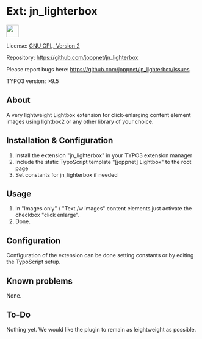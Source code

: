 # Ext: jn_lighterbox

<img src="https://www.joppnet.de/typo3conf/ext/jn_lighterbox/ext_icon.png" width="32" height="32" />

License: [GNU GPL, Version 2](https://www.gnu.org/licenses/gpl-2.0.html)

Repository: https://github.com/joppnet/jn_lighterbox

Please report bugs here: https://github.com/joppnet/jn_lighterbox/issues

TYPO3 version: >9.5

## About
A very lightweight Lightbox extension for click-enlarging content element images using lightbox2 or any other library of your choice.

## Installation & Configuration

1. Install the extension "jn_lighterbox" in your TYPO3 extension manager
2. Include the static TypoScript template "[joppnet] Lightbox" to the root page
3. Set constants for jn_lighterbox if needed
     
## Usage

1. In "Images only" / "Text /w images" content elements just activate the checkbox "click enlarge".
2. Done.

## Configuration

Configuration of the extension can be done setting constants or by editing the TypoScript setup.

## Known problems

None.

## To-Do

Nothing yet. We would like the plugin to remain as leightweight as possible.